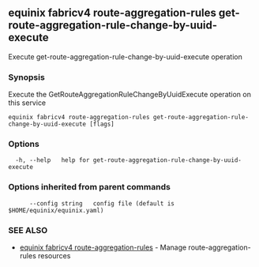 ## equinix fabricv4 route-aggregation-rules get-route-aggregation-rule-change-by-uuid-execute

Execute get-route-aggregation-rule-change-by-uuid-execute operation

### Synopsis

Execute the GetRouteAggregationRuleChangeByUuidExecute operation on this service

```
equinix fabricv4 route-aggregation-rules get-route-aggregation-rule-change-by-uuid-execute [flags]
```

### Options

```
  -h, --help   help for get-route-aggregation-rule-change-by-uuid-execute
```

### Options inherited from parent commands

```
      --config string   config file (default is $HOME/equinix/equinix.yaml)
```

### SEE ALSO

* [equinix fabricv4 route-aggregation-rules](equinix_fabricv4_route-aggregation-rules.md)	 - Manage route-aggregation-rules resources

